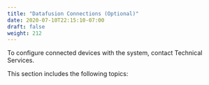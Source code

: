 ```yaml
---
title: "Datafusion Connections (Optional)"
date: 2020-07-10T22:15:10-07:00
draft: false
weight: 212
---
```


To configure connected devices with the system, contact Technical Services.

This section includes the following topics:
